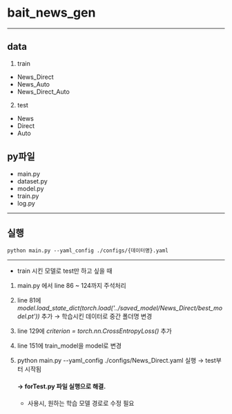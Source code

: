 # bait_news_gen

---------------

## data

1. train
- News_Direct
- News_Auto
- News_Direct_Auto

2. test
- News
- Direct
- Auto

## py파일
- main.py
- dataset.py
- model.py
- train.py
- log.py

---------------

## 실행
```
python main.py --yaml_config ./configs/{데이터명}.yaml
```
---------------
- train 시킨 모델로 test만 하고 싶을 때
1.  main.py 에서 line 86 ~ 124까지 주석처리
2. line 81에 *model.load_state_dict(torch.load('../saved_model/News_Direct/best_model.pt'))* 추가 → 학습시킨 데이터로 중간 폴더명 변경
3. line 129에 *criterion = torch.nn.CrossEntropyLoss()* 추가
4. line 151에 train_model을 model로 변경
5. python main.py --yaml_config ./configs/News_Direct.yaml 실행 → test부터 시작됨


    #### →  forTest.py 파일 실행으로 해결. 
    * 사용시, 원하는 학습 모델 경로로 수정 필요

